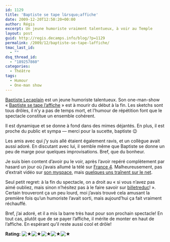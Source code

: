 ```yaml
---
id: 1129
title: 'Baptiste se tape l&rsquo;affiche'
date: 2009-12-20T12:50:20+00:00
author: Régis
excerpt: Un jeune humoriste vraiment talentueux, à voir au Temple
layout: post
guid: http://regis.decamps.info/blog/?p=1129
permalink: /2009/12/baptiste-se-tape-laffiche/
tmac_last_id:
  - ""
dsq_thread_id:
  - "189257860"
categories:
  - Théâtre
tags:
  - Humour
  - One-man show
---
```

[Baptiste Lecaplain](http://www.baptistelecaplain.com/) est un jeune humoriste talentueux. Son one-man-show « [Baptiste se tape l&rsquo;affiche](http://www.billetreduc.com/26962/evt.htm) » est à mourir du début à la fin. Les sketchs sont tous drôles, il n&rsquo;y a pas de temps mort, et l&rsquo;humour de répétition font que le spectacle constitue un ensemble cohérent. 

Il est dynamique et se donne à fond dans des mimes déjantés. En plus, il est proche du public et sympa &#8212; merci pour la sucette, baptiste 😉

Les amis avec qui j&rsquo;y suis allé étaient également ravis, et un collègue avait aussi adoré. En discutant avec lui, il semble même que Baptiste se donne un peu de marge pour quelques improvisations. Bref, que du bonheur.

Je suis bien content d&rsquo;avoir pu le voir, après l&rsquo;avoir repéré complètement par hasard un jour où j&rsquo;avais allumé la télé sur [France 4](http://www.france4.fr/plies-en-4/). Malheureusement, pas d&rsquo;extrait vidéo sur [son myspace](http://www.myspace.com/baptiste_lecaplain), mais [quelques uns traînent sur le net](http://www.youtube.com/watch?v=A5uveZecCsU).

Seul petit regret: à la fin du spectacle, on a droit au « si vous n&rsquo;avez pas aimé oubliez, mais sinon n&rsquo;hésitez pas à le faire savoir sur [billetreduc](http://www.billetreduc.com/spectacle-baptiste-lecaplain.htm)! ». Certain trouveront ça un peu lourd, moi j&rsquo;avais trouvé cela amusant la première fois qu&rsquo;un humoriste l&rsquo;avait sorti, mais aujourd&rsquo;hui ça fait vraiment réchauffé.

Bref, j&rsquo;ai adoré, et il a mis la barre très haut pour son prochain spectacle! En tout cas, plutôt que de se payer l&rsquo;affiche, il mérite de monter en haut de l&rsquo;affiche. En espérant qu&rsquo;il reste aussi cool et drôle!

**Rating:**&nbsp;![&#9733;](http://regis.decamps.info/blog/wp-content/plugins/xavins-review-ratings/default/star.png "5/5")![&#9733;](http://regis.decamps.info/blog/wp-content/plugins/xavins-review-ratings/default/star.png "5/5")![&#9733;](http://regis.decamps.info/blog/wp-content/plugins/xavins-review-ratings/default/star.png "5/5")![&#9733;](http://regis.decamps.info/blog/wp-content/plugins/xavins-review-ratings/default/star.png "5/5")![&#9733;](http://regis.decamps.info/blog/wp-content/plugins/xavins-review-ratings/default/star.png "5/5")&nbsp;